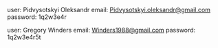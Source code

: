 user: Pidvysotskyi Oleksandr email: Pidvysotskyi.oleksandr@gmail.com password:
1q2w3e4r

user: Gregory Winders email: Winders1988@gmail.com password: 1q2w3e4r5t
